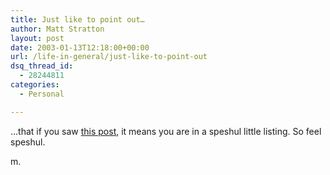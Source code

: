 ```yaml
---
title: Just like to point out…
author: Matt Stratton
layout: post
date: 2003-01-13T12:18:00+00:00
url: /life-in-general/just-like-to-point-out
dsq_thread_id:
  - 28244811
categories:
  - Personal

---
```

&#8230;that if you saw [this post][1], it means you are in a speshul little listing. So feel speshul.

m.

 [1]: https://www.livejournal.com/talkpost.bml?journal=mugsy1274&itemid=91028